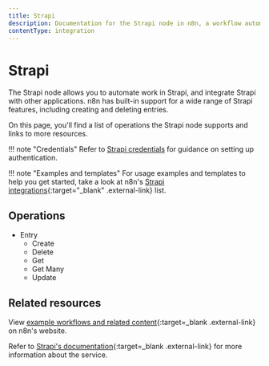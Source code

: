 ```yaml
---
title: Strapi
description: Documentation for the Strapi node in n8n, a workflow automation platform. Includes details of operations and configuration, and links to examples and credentials information.
contentType: integration
---
```


# Strapi

The Strapi node allows you to automate work in Strapi, and integrate Strapi with other applications. n8n has built-in support for a wide range of Strapi features, including creating and deleting entries. 

On this page, you'll find a list of operations the Strapi node supports and links to more resources.

!!! note "Credentials"
    Refer to [Strapi credentials](/integrations/builtin/credentials/strapi/) for guidance on setting up authentication. 

!!! note "Examples and templates"
    For usage examples and templates to help you get started, take a look at n8n's [Strapi integrations](https://n8n.io/integrations/strapi/){:target="_blank" .external-link} list.


## Operations

* Entry
    * Create
    * Delete
    * Get
    * Get Many
    * Update


## Related resources

View [example workflows and related content](https://n8n.io/integrations/strapi/){:target=_blank .external-link} on n8n's website.

Refer to [Strapi's documentation](https://docs.strapi.io/dev-docs/api/rest){:target=_blank .external-link} for more information about the service.
